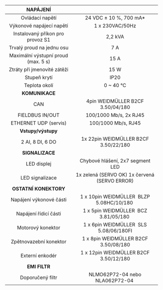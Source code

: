 | **NAPÁJENÍ** |   |
| :---: | :---: |
| Ovládací napětí | 24 VDC ± 10 %, 700 mA* |
| Výkonové napájecí napětí | 1 x 230VAC/50Hz |
| Instalovaný příkon pro provoz S1 | 2,2 kVA |
| Trvalý proud na jednu osu | 7 A |
| Maximální výstupní proud (max. 5 s) | 15 A |
| Ztráty při jmenovité zátěži | 15 W |
| Stupeň krytí | IP20 |
| Teplota okolí | 0 ~ 40 °C |
| **KOMUNIKACE** |   |
| CAN | 4pin WEIDMÜLLER  B2CF 3.50/04/180 |
| FIELDBUS IN/OUT | 100/1000 Mb/s, 2x RJ45 |
| ETHERNET UDP (servis) | 100/1000 Mb/s, RJ45 |
| **Vstupy/výstupy** |   |
| 2 AI, 8 DI, 6 DO | 1x 22pin WEIDMÜLLER  B2CF 3.50/22/180 |
| **SIGNALIZACE** |   |
| LED displej | Chybové hlášení, 2x7 segment LED |
| LED signalizace | 1x zelená (SERVO OK)  1x červená (SERVO ERROR) |
| **OSTATNÍ KONEKTORY** |   |
| Napájení výkonové části | 1 x 10pin WEIDMÜLLER  BLZP 5.08HC/10/180   |
| Napájení řídicí části | 1 x 5pin WEIDMÜLLER  BCZ 3.81/05/180   |
| Motorový konektor | 1 x 6pin WEIDMÜLLER  SLS 5.08/06/180FI  |
| Zpětnovazební konektor | 1 x 8pin WEIDMÜLLER  B2CF 3.50/08/180 |
| Externí enkodér | 1 x 12pin WEIDMÜLLER  B2CF 3.50/12/180 |
| **EMI FILTR** |
| Doporučený filtr | NLMO62P72-04 nebo NLA062P72-04   |
